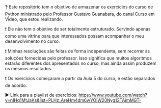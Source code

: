 ❓ Este repositório tem o objetivo  de armazenar os exercícios do curso de Python ministrado pelo Professor Gustavo Guanabara, do canal Curso em Vídeo, que estou realizando. 

❗ Ele não tem o objetivo de ser totalmente estruturado. Servindo apenas como uma vitrine para que interessados possam acompanhar o meu desenvolvimento no curso.

❗ Minhas resoluções são feitas de forma independente, sem recorrer às soluções fornecidas pelo professor. Isso significa que muitos algoritmos estarão diferentes dos apresentados no curso, mas ainda assim produzem os mesmos resultados.

❗ Os exercícios começaram a partir da Aula 5 do curso, e estão separados de acordo.

▶️ Link para a playlist de exercícios: 
https://www.youtube.com/watch?v=nIHq1MtJaKs&list=PLHz_AreHm4dm6wYOIW20Nyg12TAjmMGT-
